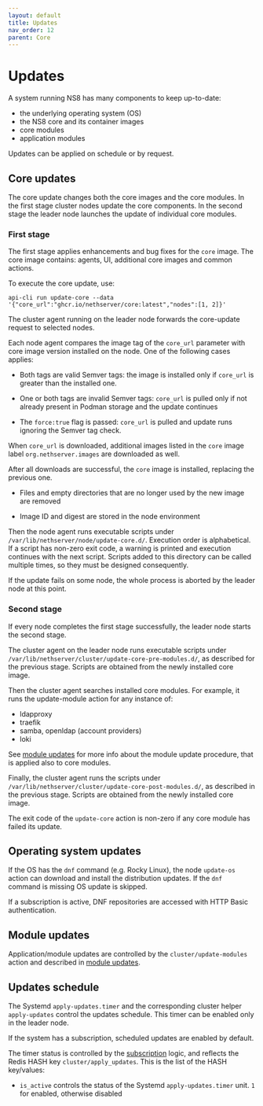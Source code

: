 ```yaml
---
layout: default
title: Updates
nav_order: 12
parent: Core
---
```


# Updates

A system running NS8 has many components to keep up-to-date:

- the underlying operating system (OS)
- the NS8 core and its container images
- core modules
- application modules

Updates can be applied on schedule or by request.

## Core updates

The core update changes both the core images and the core modules. In the
first stage cluster nodes update the core components. In the second stage
the leader node launches the update of individual core modules.

### First stage

The first stage applies enhancements and bug fixes for the `core` image.
The core image contains: agents, UI, additional core images and common
actions.

To execute the core update, use:

    api-cli run update-core --data '{"core_url":"ghcr.io/nethserver/core:latest","nodes":[1, 2]}'

The cluster agent running on the leader node forwards the core-update
request to selected nodes.

Each node agent compares the image tag of the `core_url` parameter with
core image version installed on the node. One of the following cases
applies:

- Both tags are valid Semver tags: the image is installed only if
  `core_url` is greater than the installed one.

- One or both tags are invalid Semver tags: `core_url` is pulled only
  if not already present in Podman storage and the update continues

- The `force:true` flag is passed: `core_url` is pulled and update runs
  ignoring the Semver tag check.

When `core_url` is downloaded, additional images listed in the `core`
image label `org.nethserver.images` are downloaded as well.

After all downloads are successful, the `core` image is installed,
replacing the previous one.

- Files and empty directories that are no longer used by the new image are
  removed

- Image ID and digest are stored in the node environment

Then the node agent runs executable scripts under
`/var/lib/nethserver/node/update-core.d/`. Execution order is
alphabetical. If a script has non-zero exit code, a warning is printed and
execution continues with the next script. Scripts added to this directory
can be called multiple times, so they must be designed consequently.

If the update fails on some node, the whole process is aborted by the
leader node at this point.

### Second stage

If every node completes the first stage successfully, the leader node
starts the second stage.

The cluster agent on the leader node runs executable scripts under
`/var/lib/nethserver/cluster/update-core-pre-modules.d/`, as described for
the previous stage. Scripts are obtained from the newly installed core
image.

Then the cluster agent searches installed core modules. For example, it
runs the update-module action for any instance of:

- ldapproxy
- traefik
- samba, openldap (account providers)
- loki

See [module updates]({{site.baseurl}}/modules/updates) for more info about
the module update procedure, that is applied also to core modules.

Finally, the cluster agent runs the scripts under
`/var/lib/nethserver/cluster/update-core-post-modules.d/`, as described in
the previous stage. Scripts are obtained from the newly installed core
image.

The exit code of the `update-core` action is non-zero if any core module
has failed its update.

## Operating system updates

If the OS has the `dnf` command (e.g. Rocky Linux), the node `update-os`
action can download and install the distribution updates. If the `dnf`
command is missing OS update is skipped.

If a subscription is active, DNF repositories are accessed with HTTP Basic
authentication.

## Module updates

Application/module updates are controlled by the `cluster/update-modules` action
and described in [module updates]({{site.baseurl}}/modules/updates).

## Updates schedule

The Systemd `apply-updates.timer` and the corresponding cluster helper
`apply-updates` control the updates schedule. This timer can be enabled
only in the leader node.

If the system has a subscription, scheduled updates are enabled by
default.

The timer status is controlled by the
[subscription]({{site.baseurl}}/modules/subscription) logic, and reflects
the Redis HASH key `cluster/apply_updates`. This is the list of the HASH
key/values:

- `is_active` controls the status of the Systemd `apply-updates.timer`
  unit. `1` for enabled, otherwise disabled
